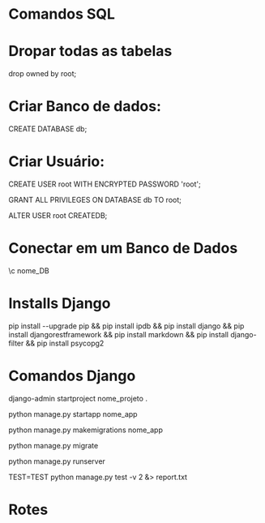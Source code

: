 # Comandos SQL

# Dropar todas as tabelas

drop owned by root;

# Criar Banco de dados:

CREATE DATABASE db;

# Criar Usuário:

CREATE USER root WITH ENCRYPTED PASSWORD 'root';

GRANT ALL PRIVILEGES ON DATABASE db TO root;

ALTER USER root CREATEDB;

# Conectar em um Banco de Dados

\c nome_DB

# Installs Django

pip install --upgrade pip && pip install ipdb && pip install django && pip install djangorestframework && pip install markdown && pip install django-filter && pip install psycopg2

# Comandos Django

django-admin startproject nome_projeto .

python manage.py startapp nome_app

python manage.py makemigrations nome_app

python manage.py migrate

python manage.py runserver

TEST=TEST python manage.py test -v 2 &> report.txt

# Rotes
